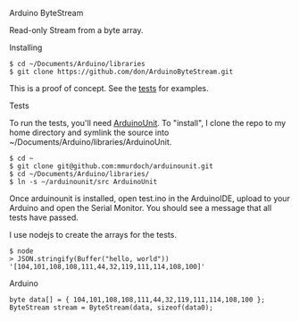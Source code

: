 Arduino ByteStream

Read-only Stream from a byte array.

Installing
    
    $ cd ~/Documents/Arduino/libraries
    $ git clone https://github.com/don/ArduinoByteStream.git

This is a proof of concept.
See the [tests](tests/test/test.ino) for examples.

Tests

To run the tests, you'll need [ArduinoUnit](https://github.com/mmurdoch/arduinounit). To "install", I clone the repo to my home directory and symlink the source into ~/Documents/Arduino/libraries/ArduinoUnit.

    $ cd ~
    $ git clone git@github.com:mmurdoch/arduinounit.git
    $ cd ~/Documents/Arduino/libraries/
    $ ln -s ~/arduinounit/src ArduinoUnit
    
Once arduinounit is installed, open test.ino in the ArduinoIDE, upload to your Arduino and open the Serial Monitor. You should see a message that all tests have passed.

I use nodejs to create the arrays for the tests.
    
    $ node
    > JSON.stringify(Buffer("hello, world"))
    '[104,101,108,108,111,44,32,119,111,114,108,100]'

Arduino

    byte data[] = { 104,101,108,108,111,44,32,119,111,114,108,100 };
    ByteStream stream = ByteStream(data, sizeof(data0);
